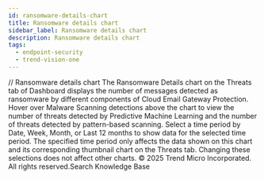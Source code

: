 ```yaml
---
id: ransomware-details-chart
title: Ransomware details chart
sidebar_label: Ransomware details chart
description: Ransomware details chart
tags:
  - endpoint-security
  - trend-vision-one
---
```


/*<![CDATA[*/ $('#title').html($('meta[name=map-description]').attr('content')); /*]]>*/ Ransomware details chart The Ransomware Details chart on the Threats tab of Dashboard displays the number of messages detected as ransomware by different components of Cloud Email Gateway Protection. Hover over Malware Scanning detections above the chart to view the number of threats detected by Predictive Machine Learning and the number of threats detected by pattern-based scanning. Select a time period by Date, Week, Month, or Last 12 months to show data for the selected time period. The specified time period only affects the data shown on this chart and its corresponding thumbnail chart on the Threats tab. Changing these selections does not affect other charts. © 2025 Trend Micro Incorporated. All rights reserved.Search Knowledge Base